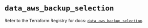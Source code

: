# `data_aws_backup_selection`

Refer to the Terraform Registry for docs: [`data_aws_backup_selection`](https://registry.terraform.io/providers/hashicorp/aws/6.8.0/docs/data-sources/backup_selection).
